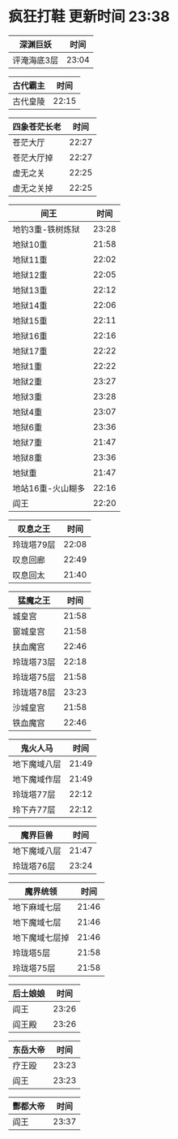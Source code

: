 # 疯狂打鞋 更新时间 23:38

| 深渊巨妖   | 时间    |
|--------|-------|
| 评淹海底3层 | 23:04 |

| 古代霸主   | 时间    |
|--------|-------|
| 古代皇陵 | 22:15 |

| 四象苍茫长老   | 时间    |
|--------|-------|
| 苍茫大厅 | 22:27 |
| 苍茫大厅掉 | 22:27 |
| 虚无之关 | 22:25 |
| 虚无之关掉 | 22:25 |

| 间王   | 时间    |
|--------|-------|
| 地钓3重-铁树炼狱 | 23:28 |
| 地狱10重 | 21:58 |
| 地狱11重 | 22:02 |
| 地狱12重 | 22:05 |
| 地狱13重 | 22:12 |
| 地狱14重 | 22:06 |
| 地狱15重 | 22:11 |
| 地狱16重 | 22:16 |
| 地狱17重 | 22:22 |
| 地狱1重 | 22:22 |
| 地狱2重 | 23:27 |
| 地狱3重 | 23:28 |
| 地狱4重 | 23:07 |
| 地狱6重 | 23:36 |
| 地狱7重 | 21:47 |
| 地狱8重 | 23:36 |
| 地狱重 | 21:47 |
| 地站16重-火山糊多 | 22:16 |
| 阎王 | 22:20 |

| 叹息之王   | 时间    |
|--------|-------|
| 玲珑塔79层 | 22:08 |
| 叹息回廊 | 22:49 |
| 叹息回太 | 21:40 |

| 猛魔之王   | 时间    |
|--------|-------|
| 城皇宫 | 21:58 |
| 窗城皇宫 | 21:58 |
| 扶血魔宫 | 22:46 |
| 玲珑塔73层 | 22:18 |
| 玲珑塔75层 | 21:58 |
| 玲珑塔78层 | 23:23 |
| 沙城皇宫 | 21:58 |
| 铁血魔宫 | 22:46 |

| 鬼火人马   | 时间    |
|--------|-------|
| 地下魔域八层 | 21:49 |
| 地下魔域作层 | 21:49 |
| 玲珑塔77层 | 22:12 |
| 玲下卉77层 | 22:12 |

| 魔界巨兽   | 时间    |
|--------|-------|
| 地下魔域八层 | 21:47 |
| 玲珑塔76层 | 23:24 |

| 魔界统领   | 时间    |
|--------|-------|
| 地下麻域七层 | 21:46 |
| 地下魔域七层 | 21:46 |
| 地下魔域七层掉 | 21:46 |
| 玲珑塔5层 | 21:58 |
| 玲珑塔75层 | 21:58 |

| 后土娘娘   | 时间    |
|--------|-------|
| 阎王 | 23:26 |
| 阎王殿 | 23:26 |

| 东岳大帝   | 时间    |
|--------|-------|
| 疗王殴 | 23:23 |
| 阎王 | 23:23 |

| 酆都大帝   | 时间    |
|--------|-------|
| 阎王 | 23:37 |